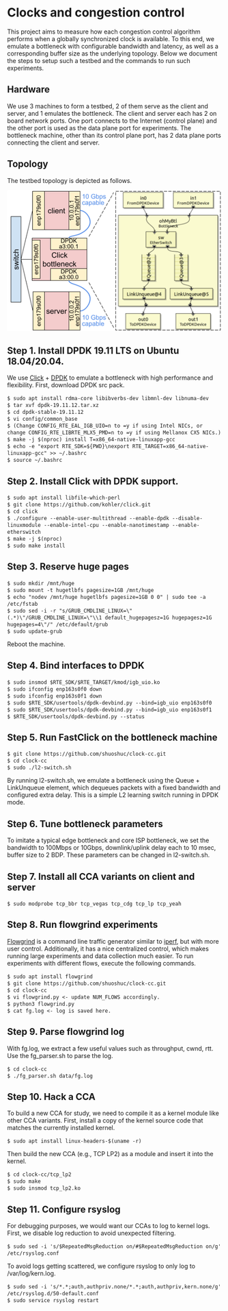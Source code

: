 # Clocks and congestion control
This project aims to measure how each congestion control algorithm performs when
a globally synchronized clock is available. To this end, we emulate a bottleneck
with configurable bandwidth and latency, as well as a corresponding buffer size
as the underlying topology. Below we document the steps to setup such a testbed
and the commands to run such experiments.

## Hardware
We use 3 machines to form a testbed, 2 of them serve as the client and server,
and 1 emulates the bottleneck. The client and server each has 2 on board network
ports. One port connects to the Internet (control plane) and the other port is
used as the data plane port for experiments. The bottleneck machine, other than
its control plane port, has 2 data plane ports connecting the client and server.

## Topology
The testbed topology is depicted as follows.

![topology](testbed-topology.png?raw=true)

## Step 1. Install DPDK 19.11 LTS on Ubuntu 18.04/20.04.
We use [Click](https://github.com/kohler/click) + [DPDK](https://www.dpdk.org/)
to emulate a bottleneck with high performance and flexibility.
First, download DPDK src pack.
```
$ sudo apt install rdma-core libibverbs-dev libmnl-dev libnuma-dev
$ tar xvf dpdk-19.11.12.tar.xz
$ cd dpdk-stable-19.11.12
$ vi config/common_base
$ (Change CONFIG_RTE_EAL_IGB_UIO=n to =y if using Intel NICs, or change CONFIG_RTE_LIBRTE_MLX5_PMD=n to =y if using Mellanox CX5 NICs.)
$ make -j $(nproc) install T=x86_64-native-linuxapp-gcc
$ echo -e "export RTE_SDK=${PWD}\nexport RTE_TARGET=x86_64-native-linuxapp-gcc" >> ~/.bashrc
$ source ~/.bashrc
```

## Step 2. Install Click with DPDK support.
```
$ sudo apt install libfile-which-perl
$ git clone https://github.com/kohler/click.git
$ cd click
$ ./configure --enable-user-multithread --enable-dpdk --disable-linuxmodule --enable-intel-cpu --enable-nanotimestamp --enable-etherswitch
$ make -j $(nproc)
$ sudo make install
```

## Step 3. Reserve huge pages
```
$ sudo mkdir /mnt/huge
$ sudo mount -t hugetlbfs pagesize=1GB /mnt/huge
$ echo "nodev /mnt/huge hugetlbfs pagesize=1GB 0 0" | sudo tee -a /etc/fstab
$ sudo sed -i -r "s/GRUB_CMDLINE_LINUX=\"(.*)\"/GRUB_CMDLINE_LINUX=\"\\1 default_hugepagesz=1G hugepagesz=1G hugepages=4\"/" /etc/default/grub
$ sudo update-grub
```
Reboot the machine.

## Step 4. Bind interfaces to DPDK
```
$ sudo insmod $RTE_SDK/$RTE_TARGET/kmod/igb_uio.ko
$ sudo ifconfig enp163s0f0 down
$ sudo ifconfig enp163s0f1 down
$ sudo $RTE_SDK/usertools/dpdk-devbind.py --bind=igb_uio enp163s0f0
$ sudo $RTE_SDK/usertools/dpdk-devbind.py --bind=igb_uio enp163s0f1
$ $RTE_SDK/usertools/dpdk-devbind.py --status
```

## Step 5. Run FastClick on the bottleneck machine
```
$ git clone https://github.com/shuoshuc/clock-cc.git
$ cd clock-cc
$ sudo ./l2-switch.sh
```
By running l2-switch.sh, we emulate a bottleneck using the Queue + LinkUnqueue
element, which dequeues packets with a fixed bandwidth and configured extra
delay. This is a simple L2 learning switch running in DPDK mode.

## Step 6. Tune bottleneck parameters
To imitate a typical edge bottleneck and core ISP bottleneck, we set the
bandwidth to 100Mbps or 10Gbps, downlink/uplink delay each to 10 msec, buffer
size to 2 BDP. These parameters can be changed in l2-switch.sh.

## Step 7. Install all CCA variants on client and server
```
$ sudo modprobe tcp_bbr tcp_vegas tcp_cdg tcp_lp tcp_yeah
```

## Step 8. Run flowgrind experiments
[Flowgrind](https://github.com/flowgrind/flowgrind) is a command line traffic
generator similar to [iperf](https://iperf.fr/), but with more user control.
Additionally, it has a nice centralized control, which makes running large
experiments and data collection much easier. To run experiments with different
flows, execute the following commands.
```
$ sudo apt install flowgrind
$ git clone https://github.com/shuoshuc/clock-cc.git
$ cd clock-cc
$ vi flowgrind.py <- update NUM_FLOWS accordingly.
$ python3 flowgrind.py
$ cat fg.log <- log is saved here.
```

## Step 9. Parse flowgrind log
With fg.log, we extract a few useful values such as throughput, cwnd, rtt. Use
the fg_parser.sh to parse the log.
```
$ cd clock-cc
$ ./fg_parser.sh data/fg.log
```

## Step 10. Hack a CCA
To build a new CCA for study, we need to compile it as a kernel module like
other CCA variants. First, install a copy of the kernel source code that matches
the currently installed kernel.
```
$ sudo apt install linux-headers-$(uname -r)
```
Then build the new CCA (e.g., TCP LP2) as a module and insert it into the kernel.
```
$ cd clock-cc/tcp_lp2
$ sudo make
$ sudo insmod tcp_lp2.ko
```

## Step 11. Configure rsyslog
For debugging purposes, we would want our CCAs to log to kernel logs. First, we
disable log reduction to avoid unexpected filtering.
```
$ sudo sed -i 's/$RepeatedMsgReduction on/#$RepeatedMsgReduction on/g' /etc/rsyslog.conf
```
To avoid logs getting scattered, we configure rsyslog to only log to /var/log/kern.log.
```
$ sudo sed -i 's/*.*;auth,authpriv.none/*.*;auth,authpriv,kern.none/g' /etc/rsyslog.d/50-default.conf
$ sudo service rsyslog restart
```
